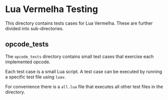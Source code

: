 # Lua Vermelha Testing

This directory contains tests cases for Lua Vermelha. These are further
divided into sub-directories.

## opcode_tests

The `opcode_tests` directory contains small test cases that exercise
each implemented opcode.

Each test case is a small Lua script. A test case can be executed by
running a specific test file using `luav`.

For convenience there is a `all.lua` file that executes all other
test files in the directory.
